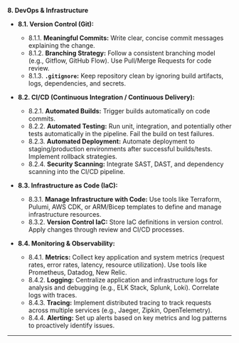 **8. DevOps & Infrastructure**

*   **8.1. Version Control (Git):**
    *   8.1.1. **Meaningful Commits:** Write clear, concise commit messages explaining the change.
    *   8.1.2. **Branching Strategy:** Follow a consistent branching model (e.g., Gitflow, GitHub Flow). Use Pull/Merge Requests for code review.
    *   8.1.3. **`.gitignore`:** Keep repository clean by ignoring build artifacts, logs, dependencies, and secrets.

*   **8.2. CI/CD (Continuous Integration / Continuous Delivery):**
    *   8.2.1. **Automated Builds:** Trigger builds automatically on code commits.
    *   8.2.2. **Automated Testing:** Run unit, integration, and potentially other tests automatically in the pipeline. Fail the build on test failures.
    *   8.2.3. **Automated Deployment:** Automate deployment to staging/production environments after successful builds/tests. Implement rollback strategies.
    *   8.2.4. **Security Scanning:** Integrate SAST, DAST, and dependency scanning into the CI/CD pipeline.

*   **8.3. Infrastructure as Code (IaC):**
    *   8.3.1. **Manage Infrastructure with Code:** Use tools like Terraform, Pulumi, AWS CDK, or ARM/Bicep templates to define and manage infrastructure resources.
    *   8.3.2. **Version Control IaC:** Store IaC definitions in version control. Apply changes through review and CI/CD processes.

*   **8.4. Monitoring & Observability:**
    *   8.4.1. **Metrics:** Collect key application and system metrics (request rates, error rates, latency, resource utilization). Use tools like Prometheus, Datadog, New Relic.
    *   8.4.2. **Logging:** Centralize application and infrastructure logs for analysis and debugging (e.g., ELK Stack, Splunk, Loki). Correlate logs with traces.
    *   8.4.3. **Tracing:** Implement distributed tracing to track requests across multiple services (e.g., Jaeger, Zipkin, OpenTelemetry).
    *   8.4.4. **Alerting:** Set up alerts based on key metrics and log patterns to proactively identify issues.

---
